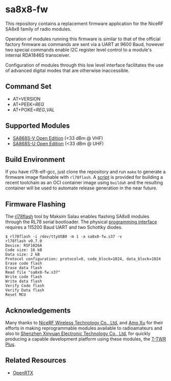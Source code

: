 # sa8x8-fw

This repository contains a replacement firmware application for the NiceRF SA8x8 family of radio modules.

Operation of modules running this firmware is similar to that of the official factory firmware as commands are sent via a UART at 9600 Baud, however two special commands enable I2C register level control to a module's internal RDA1846S transceiver.

Configuration of modules through this low level interface facilitates the use of advanced digital modes that are otherwise inaccessible.

## Command Set

 - AT+VERSION
 - AT+PEEK=_REG_
 - AT+POKE=_REG_,_VAL_

## Supported Modules

 - [SA868S-V Open Edition](https://a.aliexpress.com/_mNLKxyC) (<33 dBm @ VHF)
 - [SA868S-U Open Edition](https://a.aliexpress.com/_mP5z5EG) (<33 dBm @ UHF)

## Build Environment

If you have rl78-elf-gcc, just clone the repository and run `make` to generate a firmware image flashable with `rl78flash`. A [script](https://github.com/OpenRTX/sa8x8-fw/blob/main/tools/build-rl78-elf-toolchain.sh) is provided for building a recent toolchain as an OCI container image using `buildah` and the resulting container will be used to automate release generation in the near future.

## Firmware Flashing

The [rl78flash](https://github.com/msalau/rl78flash) tool by Maksim Salau enables flashing SA8x8 modules through the RL78 serial bootloader. The physical [programming interface](https://github.com/msalau/rl78flash/blob/master/hw/rl78s-hw.png) requires a 115200 Baud UART and two Schottky diodes.

    $ rl78flash -i /dev/ttyUSB0 -m 1 -a sa8x8-fw.s37 -v
    rl78flash v0.7.0
    Device: R5F1026A
    Code size: 16 kB
    Data size: 2 kB
    Protocol configuration: protocol=0, code_block=1024, data_block=1024
    Erase code flash
    Erase data flash
    Read file "sa8x8-fw.s37"
    Write code flash
    Write data flash
    Verify Code flash
    Verify Data flash
    Reset MCU

## Acknowledgements

Many thanks to [NiceRF Wireless Technology Co., Ltd.](https://www.nicerf.com/) and [Amo Xu](https://github.com/amoxu) for their efforts in making reprogrammable modules available to radioamateurs and also to [Shenzhen Xinyuan Electronic Technology Co., Ltd.](https://www.lilygo.cc/) for quickly producing a capable development platform using these modules, the [T-TWR Plus](https://www.lilygo.cc/products/t-twr-plus).

## Related Resources

 - [OpenRTX](https://openrtx.org/)


